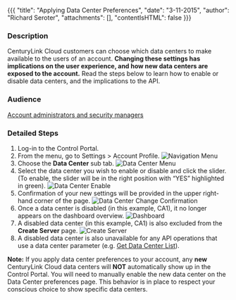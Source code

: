 {{{
  "title": "Applying Data Center Preferences",
  "date": "3-11-2015",
  "author": "Richard Seroter",
  "attachments": [],
  "contentIsHTML": false
}}}

### Description

CenturyLink Cloud customers can choose which data centers to make available to the users of an account. **Changing these settings has implications on the user experience, and how new data centers are exposed to the account.** Read the steps below to learn how to enable or disable data centers, and the implications to the API.

### Audience

[Account administrators and security managers](role-permissions-matrix.md)

### Detailed Steps

1. Log-in to the Control Portal.
1. From the menu, go to Settings > Account Profile.
![Navigation Menu](../images/data-center-nav-menu.png)
1. Choose the **Data Center** sub tab.
![Data Center Menu](../images/data-center-tab.png)
1. Select the data center you wish to enable or disable and click the slider. (To enable, the slider will be in the right position with “YES” highlighted in green).
![Data Center Enable](../images/data-center-enable.png)
1. Confirmation of your new settings will be provided in the upper right-hand corner of the page.
![Data Center Change Confirmation](../images/data-center-change-confirmation.png)
1. Once a data center is disabled (in this example, CA1), it no longer appears on the dashboard overview.
![Dashboard](../images/data-center-dashboard.png)
1. A disabled data center (in this example, CA1) is also excluded from the **Create Server** page.
![Create Server](../images/data-center-create-server.png)
1. A disabled data center is also unavailable for any API operations that use a data center parameter (e.g. [Get Data Center List](http://www.ctl.io/api-docs/v2#data-centers-get-data-center-list)).

**Note:** If you apply data center preferences to your account, any **new** CenturyLink Cloud data centers will **NOT** automatically show up in the Control Portal. You will need to manually enable the new data center on the Data Center preferences page. This behavior is in place to respect your conscious choice to show specific data centers.
